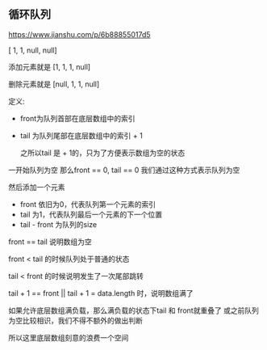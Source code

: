 ## 循环队列
https://www.jianshu.com/p/6b88855017d5

[ 1, 1, null, null]

添加元素就是
[1, 1, 1, null]

删除元素就是
[null, 1, 1, null]

定义:
- front为队列首部在底层数组中的索引
- tail 为队列尾部在底层数组中的索引 + 1 

  之所以tail 是 + 1的，只为了方便表示数组为空的状态

一开始队列为空
那么front == 0, tail == 0
我们通过这种方式表示队列为空

然后添加一个元素
- front 依旧为0，代表队列第一个元素的索引
- tail 为1，代表队列最后一个元素的下一个位置
- tail - front 为队列的size


front == tail 说明数组为空

front < tail 的时候队列处于普通的状态

tail < front 的时候说明发生了一次尾部跳转

tail + 1 == front || tail + 1 = data.length 时，说明数组满了

如果允许底层数组满负载，那么满负载的状态下tail 和 front就重叠了
或之前队列为空比较相识，我们不得不额外的做出判断

所以这里底层数组刻意的浪费一个空间
